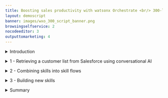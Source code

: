 ```yaml
---
title: Boosting sales productivity with watsonx Orchestrate <br/> 300-level live demo
layout: demoscript
banner: images/wxo_300_script_banner.png
browsingselfservice: 2
nocodeeditor: 3
outputtomarketing: 4
---
```


<span id="top"></span>

<details markdown="1">

<summary>Introduction</summary>

Today we’ll see how watsonx Orchestrate uses conversational AI to help sales professionals be more productive.

Insurance sales agents spend their day doing many tasks while constantly switching between multiple applications. Much of their time is spent servicing existing clients, but an important part of being a sales agent is finding new business.

Prior to watsonx Orchestrate, agents dedicated a few hours per week to sending prospecting emails for upsell and cross-sell. The steps of this process are: 
1.	Search Salesforce for customers that meet certain cross-sell criteria
2.	Determine the best cross-sell products to offer each customer
3.	Send a customized email to each customer

In this demo, we will see how IBM watsonx Orchestrate skills can assist agents in performing this sequence of tasks within a single chat interface. Skills are the fundamental components of watsonx Orchestrate and allow agents to interact with systems through natural language. Also, we’ll see how developers, called 'builders' in watsonx Orchestrate, create the customized skills used by the agents.

Let's get started.

<br/>
</details>

<p/>

<details markdown="1">

<summary>1 - Retrieving a customer list from Salesforce using conversational AI</summary>

<br/>

| **1.1** | **Invoke a Salesforce skill using natural language** |
| :--- | :--- |
| **Narration** | A common task for an insurance agent is to periodically search the Salesforce CRM for customers with recent life changes to whom they can make upsell / cross-sell offers. Traditionally, this task involves creating custom Salesforce reports and downloading them for manual review by the agent.<br/><br/> In Orchestrate, the agent invokes the Salesforce task using the simple natural language phrase: 'Write upsell email to customers.' Orchestrate uses AI to understand the sales agent's intent and peform the correct action, even when the request phrase is ambiguous.|
| **Action** &nbsp; 1.1.1 | Switch the view to team skills.<br/><img src="images/prep-1-2-teamskills.jpg" width="600" />|
| **Action** &nbsp; 1.1.2 | Type the natural language command **'Write upsell email to customers'** (1) and click the **Send** arrow (2) in the chat window.<br/><img src="images/1-1-1.png" width="600" /> |
| **Narration** | Orchestrate runs the Salesforce task by connecting to a backend API that retrieves a list of customers with recent life changes. The returned customer data is neatly displayed in a table within Orchestrate's chat interface.<br/><br/>The agent reviews the list of customers and pursues a cross-sell opportunity with John Collins, who has a child that is about to turn twenty-six. In the US, twenty-six is a milestone requiring children to acquire independent health insurance coverage. (Other countries set different age limits for various family milestones.)|
| **Action** &nbsp; 1.1.2 | Select **John Collins** (1) from the table and click **Apply** (2) in the chat window. <br/> <img src="images/1-1-2.png" width="600" /> |

<br/>

| **1.2** | **Identify products for cross-sell / upsell** |
| :--- | :--- |
| **Narration** | The next task is to determine which products to recommend for the selected customer.<br/><br/> The customer details from Salesforce are automatically submitted into Orchestrate's built-in decision engine and the upsell recommendations are displayed.<br/><br/>Behind the scenes, the decision engine applied business logic using many different factors specific to this customer, such as the child’s age, pre-existing conditions, and current coverage.<br/><br/>In the case of John Collins, the decision engine recommends three health insurance plans suitable for his child: Bronze-level Marketplace Plan, Silver-level Marketplace Plan and Short-term Health Insurance.| 
| **Action** &nbsp; 1.2.1 | Highlight the three insurance plans recommended by the decision skill.<br/><img src="images/1-2-1.png" width="500" /> |

<br/>

| **1.3** | **Use generative AI to write a personalized email** |
| :--- | :--- |
| **Narration** | Personalized emails increase the likelihood of conversion. watsonx Orchestrate uses one of IBM's Large Language Models (LLMs) via the watsonx.ai platform to generate a targeted email for the selected customer.<br/><br/> Perfecting the AI prompt to generate a properly formatted email is typically a time-consuming activity. To make this quicker, Orchestrate automatically inserts a pre-written AI prompt that includes dynamically inserted customer data in the prompt input field.|
| **Action** &nbsp; 1.3.1 | In the prompt field, highlight the input text with embedded recommended products (1) to show how the prompt has been populated using data taken from the decision engine. Click **Apply** (2)<br/> <img src="images/1-3-1.png" width="700" /> |

<br/>

| **1.4** | **Use the Microsoft Outlook skill to send a personalized email** |
| :--- | :--- |
| **Narration** | Orchestrate launches its out-of-the-box Microsoft Outlook skill to send an email without the agent needing to use an email client. In addition to pre-populating the 'To' and 'Subject' fields, Orchestrate automatically inserts the AI-generated text into the 'body' field.|
| **Action** &nbsp; 1.4.1 | Review the email and point out the text generated by watsonx.ai that was automatically inserted into the **body** field.<br/> <img src="images/1-4-1.png" width="700" />|
| **Action** &nbsp; 1.4.2 | Change the email address in the **To** (1) field to your own email. Scroll down and click **Apply** (2) in the watsonx Orchestrate chat window. <br/> <img src="images/1-4-2.png" width="700" /> <br/><img src="images/1-4-3.png" width="700" /> <br/>|
 
<br/>

**[Go to top](#place1)**

<br/><br/>

</details>

<p/>

<details markdown="1">

<summary>2 - Combining skills into skill flows</summary>

<br/>

| **2.1** | **Create a skill flow** |
| :--- | :--- |
| **Narration** | IBM watsonx Orchestrate provides access to a broad range of skills that help users perform their daily tasks. It comes with a collection of ready-to-use, out-of-the-box skills that range from working with productivity tools to providing deep analytical insights. Users can immediately access and use the built-in skills. <br/><br/> watsonx Orchestrate developers, called 'builders,' create the customized skills used by the insurance agents. Builders can create skill flows from a sequence of individual skills. When a skill flow is created, it becomes a new "composite" skill that can be used just like an individual skill. <br/><br/> Skill flows perform tasks composed of multiple steps. For example, the insurance agent used a skill flow that combined Salesforce, a product recommendation engine, and e-mail. <br/><br/> We’ll look at how builders create skill flows by sequencing the first two steps of the upsell task performed by the agent. We’ll combine the Salesforce and recommendation engine skills to build a new composite skill flow that searches Salesforce for target customers and then makes product recommendations for the selected customer. |
| **Action** &nbsp; 2.1.1 | Change the view to **Personal skills**.<br/><img src="images/prep-2-1-1-personalskills.png" width="600" /> |
| **Action** &nbsp; 2.1.2 | Click the **menu slider** icon. <br/> <img src="images/2-1-1.png" width="500" /> |
| **Action** &nbsp; 2.1.3 | Click **Skills**. <br/> <img src="images/2-1-2.png" width="500" /> |
| **Action** &nbsp; 2.1.4 | Click the **Add skills** arrow (1). Click **Create a skill flow** (2). <br/> <img src="images/2-1-3.png" width="800" /> |
| **Narration** | To build skill flows, we can use any skill in the skill catalog. First, we’ll add the Salesforce skill that returns the list of clients who experienced recent life changes. |
| **Action** &nbsp; 2.1.5 | Click the **+** button. <br/> <img src="images/2-1-4.png" width="500" /> |
| **Narration** | The list of apps shows the 'Product Upsell' and 'Salesforce – Get customers with recent life changes' cards. <inline-notification text="These are shown at the top of the list as they are the connected personal skills that we prepared earlier."></inline-notification> |
| **Action** &nbsp; 2.1.6 | Click the **Salesforce – Get customers with recent life changes** card. <br/> <img src="images/2-1-5.png" width="500" /> |
| **Action** &nbsp; 2.1.7 | Click **Add Skill +**. <br/> <img src="images/2-1-6.png" width="500" /> |
| **Narration** | The next step in the flow is to invoke the decision that determines the best product recommendation based on the customer situation. Let’s add the recommendation skill to the flow. |
| **Action** &nbsp; 2.1.8 | Click the **+** button. <br/> <img src="images/2-1-7.png" width="500" /> |
| **Action** &nbsp; 2.1.9 | Click the **Product Upsell** card. <br/> <img src="images/2-1-8.png" width="800" /> |
| **Action** &nbsp; 2.1.10 | Click **Add Skill +**. <br/> <img src="images/2-1-9.png" width="500" /> |
| **Narration** | Each skill can have one or more inputs and outputs. The skill flow editor allows builders to easily map the output retrieved from a previous skill in the flow to the input of a subsequent skill. For example, the attributes of the selected customer are available as inputs to the product recommendation decision engine. |
| **Action** &nbsp; 2.1.11 | Click the **Execute Product Upsell Operation** box within the flow. The property sheet for the skill will appear under the flow. <br/> <img src="images/2-1-10.png" width="800" /> |
| **Narration** | The 'Input' and 'Output' tabs are used to assign the values. Output values from preceding skills are displayed in the 'Input' tab. |
| **Action** &nbsp; 2.1.12 | Click the **Input** tab (1). Click inside the **customer.name** field (2). <br/> <img src="images/2-1-11.png" width="500" /> |
| **Action** &nbsp; 2.1.13 | Within the **Available Mappings** panel, click the skill that contains the value we need as an input. <br/> <img src="images/2-1-12.png" width="500" /> |
| **Action** &nbsp; 2.1.14 | Scroll through the available values and select **Name**. <br/> <img src="images/2-1-13.png" width="500" /> |
| **Action** &nbsp; 2.1.15 | The path to the value is now shown. Do not define **Operator**. <br/> <img src="images/2-1-14.png" width="500" /> |
| **Action** &nbsp; 2.1.16 | Repeat this exercise to map the remaining two values. <br/> <img src="images/2-1-15.png" width="500" /> |
| **Narration** | We'll name our new composite flow and save it. |
| **Action** &nbsp; 2.1.17 | Click the **pencil** icon. <br/> <img src="images/2-1-16.png" width="500" /> |
| **Action** &nbsp; 2.1.18 | In the **Edit Skill flow details** panel, provide a **Name** for your skill flow, such as '[your initials]-Upsell-Skillflow' (1). Click **Save** (2). <br/> <img src="images/2-1-17.png" width="400" /> |
| **Action** &nbsp; 2.1.19 | Click the **Actions** arrow (1). Click **Save as draft** (2). <br/> <img src="images/2-1-18.png" width="200" /> |

<br/>

| **2.2** | **Enhance skills** |
| :--- | :--- |
| **Narration** | After building the skill flow, we’ll train the AI model used to trigger the skill from the chat interface. Once the skill is fully trained, we’ll publish it to the watsonx Orchestrate skill catalog. |
| **Action** &nbsp; 2.2.1 | In the top right corner of the screen, click the **Actions** arrow (1). Click **Enhance** (2). <br/> <img src="images/2-2-1.png" width="200" /> |
| **Narration** | Phrases are used to train the AI model. From the chat interface, watsonx Orchestrate can understand the user’s intents, and will ask for clarification and give users choices if it isn’t sure which skill to run. <inline-notification text="As this is a shared environment, it’s possible there are many duplicate phrases related to product upsell. Try to provide an original phrase, such as something that includes a name or unrelated term."></inline-notification> |
| **Action** &nbsp; 2.2.2 | Enter a phrase into the first **Phrases** placeholder, such as '**get gerrys upsell hints for customers**.' <br/> <img src="images/2-2-2.png" width="500" /> |
| **Narration** | Next, we’ll publish the new flow to the watsonx Orchestrate skill catalog, so the insurance agents can use it. |
| **Action** &nbsp; 2.2.3 | Click **Publish**. <br/> <img src="images/2-2-3.png" width="800" /> |

<br/>

| **2.3** | **Run the skill flow** |
| :--- | :--- |
| **Narration** | We have finished creating and publishing the skill flow. Now, all the insurance agents in the company can add the skill as a personal skill. |
| **Action** &nbsp; 2.3.1 | Click the **menu slider** icon (1). Click **Home** (2). <br/> <img src="images/2-3-1.png" width="500" /> |
| **Action** &nbsp; 2.3.2 | Click **Add skills from the catalog**. <br/> <img src="images/2-3-2.png" width="500" /> |
| **Action** &nbsp; 2.3.3 | Click the **Composite** card in the list of apps (this is usually at the bottom). <br/> <img src="images/2-3-3.png" width="500" /> |
| **Action** &nbsp; 2.3.4 | In the composite card, click **Add skill +**. <br/> <img src="images/2-3-4.png" width="500" /> |
| **Narration** | We’re ready to run our new skill flow by asking watsonx Orchestrate to find upsell candidates and make product recommendations for the selected customer. |
| **Action** &nbsp; 2.3.5 | Click **Home**. <br/> <img src="images/2-3-5.png" width="500" /> |
| **Action** &nbsp; 2.3.6 | Enter the phrase to run your skill. <br/> <img src="images/2-3-6.png" width="400" /> |
| **Narration** | The list of customers is returned, and we'll select one. |
| **Action** &nbsp; 2.3.7 | Select **John Collins** (1) and click **Apply** (2). <br/> <img src="images/2-3-8.png" width="500" /> |
| **Action** &nbsp; 2.3.8 | The data for Johns Collins is mapped into the **customer.childAge** (1) and **customer.name** (2) fields for the product recommendation skill. Click **Apply** (3) to run the skill. <br/> <img src="images/2-3-9.png" width="500" /> |
| **Narration** | Our builder created and published the new skill flow. The agent added the skill and ran it. We see that the new skill flow has run successfully and made a product upsell recommendation. <br/> <img src="images/2-3-10.png" width="500" /> |

<br/>

**[Go to top](#place1)**

<br/><br/>

</details>

<p/>

<details markdown="1">

<summary>3 - Building new skills</summary>

<br/>

| **3.1** | **Import OpenAPI files** |
| :--- | :--- |
| **Narration** | watsonx Orchestrate comes with a catalog of out-of-the-box skills, such as the Microsoft Outlook skill used to send the customer e-mail. Additional skills can be added by watsonx Orchestrate 'builders’ who can create customized skills and make them available to insurance sellers. <br/><br/> Builders can create new skills using a few different sources: <br/><br/> 1. *Composite Skill flows*: We can build composite skills from a sequence of individual skills, such as the skill flow we just created. <br/> 2. *Embedded Automations*: We can create skills using the built-in automation builder, such as the product recommendation skill used to determine the products to upsell. <br/> 3. *IBM Cloud Pak for Business Automation*: We can expose skills using pre-built integrations to automation services running in IBM Cloud Pak for Business Automation and IBM RPA. For example, Watsonx Orchestrate can invoke decisions, workflows and RPA bots running in those products. <br/> 4. *Open APIs*: Import skills from APIs exposed in OpenAPI files, such as the custom Salesforce skill used to retrieve a list of customers with recent life changes. <br/><br/> Let’s see how we created the custom Salesforce skills using an OpenAPI file. <br/><br/> (OpenAPI is a specification for documenting and standardizing the design and behavior of web APIs. An OpenAPI file provides the detailed outline of how a particular API works, including its operations, endpoints, data types, request and response formats and authentication methods.) |
| **Action** &nbsp; 3.1.1 | Click the **menu slider** icon (1). Click **Skills** (2). <br/> <img src="images/3-1-1.png" width="800" /> |
| **Action** &nbsp; 3.1.2 | Click **Add skills**. <br/> <img src="images/3-1-2.png" width="800" /> |
| **Narration** | watsonX Orchestrate is able to add new skills by importing an OpenAPI file and selecting the desired operation. First, we’ll upload the OpenAPI file. |
| **Action** &nbsp; 3.1.3 | Click **From files**. <br/> <img src="images/3-1-3.png" width="500" /> |
| **Action** &nbsp; 3.1.4 | Upload the **Find Customers.json** file you downloaded and updated during the demo preparation. <br/> <img src="images/3-1-4.png" width="500" /> |
| **Narration** | The API specification is automatically imported from the file, and the status is displayed. |
| **Action** &nbsp; 3.1.5 | Highlight the status (1). Click **Next** (2). <br/> <img src="images/3-1-5.png" width="800" /> |
| **Narration** | Each API operation found in the OpenAPI file becomes available to be added as a new skill. In this case, only one operation is defined, so there is only one skill in the list and it is pre-selected. |
| **Action** &nbsp; 3.1.6 | Select the skill (1) and click **Add** (2). <inline-notification text="The unique value added to the OpenAPI file is now shown in the <strong>Description</strong>."></inline-notification> <img src="images/3-1-6.png" width="800" /> |
| **Action** &nbsp; 3.1.7 | In the search box, enter the unique ID you added to the OpenAPI file (1). Click the corresponding **ellipsis** icon and then click **Enhance this skill** (2). <inline-notification text="Unless a unique ID is used, it is highly likely that there will be many duplicates. Confirm the identity of your skill by expanding the details and verifying you are the author."></inline-notification> <img src="images/3-1-7.jpg" width="800" /> |
| **Action** &nbsp; 3.1.8 | Click the **Phrases** tab (1). Delete the second phrase and enter a unique phrase for the skill, such as the author's initials and date (2). Click **Publish** (3). <br/> <img src="images/3-1-8.jpg" width="800" /> |
| **Action** &nbsp; 3.1.9 | Click **Home**. <br/> <img src="images/3-1-9.png" width="800" /> |
| **Action** &nbsp; 3.1.10 | Click **Add skills from the catalog**. <br/> <img src="images/3-1-10.png" width="800" /> |
| **Action** &nbsp; 3.1.11 | Use your unique ID again to filter the list of skills (1). Click the card (2). <br/> <img src="images/3-1-11.jpg" width="800" /> |
| **Action** &nbsp; 3.1.12 | Enter your unique ID again, if required (1). Click **Add skill +** (2). Click **Connect app** (3). <br/> <img src="images/3-1-12.jpg" width="800" /> |
| **Action** &nbsp; 3.1.13 | Provide the **Client ID** and **Client Secret** (1). Click **Connect app** (2).<br/><br/> Use the following credentials: <br/> • **Client ID**: 3MVG9HB6vm3GZZR_fBoKSxSomjQ8ZaShg9mWyjw2pJak55hcL8KGtUjjkooS7wpLD25QraIBxop4ThrTPK237 <br/> • **Client Secret**: 34CB8CCE1E4495C0CAE6A921A5FC7D17CC6CE614152175D20F5B00F8B250626C <br/><br/> <img src="images/3-1-13.png" width="400" /> |
| **Narration** | Now that the skill is published and added to our personal skills, we can test it out. |
| **Action** &nbsp; 3.1.14 | Return to the home screen and run your new personal skill by clicking on the tile. <br/> <img src="images/3-1-14.jpg" width="800" /> |
| **Narration** | We've successfully imported an OpenAPI custom skill file. When we run the new skill, we see the results of the Salesforce search displayed in a table. |
| **Action** &nbsp; 3.1.15 | Show the Salesforce results table in the chat window. <br/> <img src="images/3-1-15.jpg" width="800" /> |

<br/>

**[Go to top](#place1)**

<br/><br/>

</details>

<p/>

<details markdown="1">

<summary>Summary</summary>

<br/> 
Using an upsell / cross-sell example, we demonstrated how IBM watsonx Orchestrate provides a conversational interface for sales agents to perform their repetitive tasks.  

By providing a catalog of skills, Orchestrate eliminated the need to manually move data between different backend applications. watsonx Orchestrate streamlined the agent’s work within a single unified interface, boosting the agent’s productivity and enabling them to focus on higher value work.

We also showed how builders can easily import new custom skills and combine individual skills into composite skills, such as the upsell / cross-sell task performed by insurance agents. 

Thank you for attending today’s presentation.

**[Go to top](#place1)**

<br/><br/>

</details>